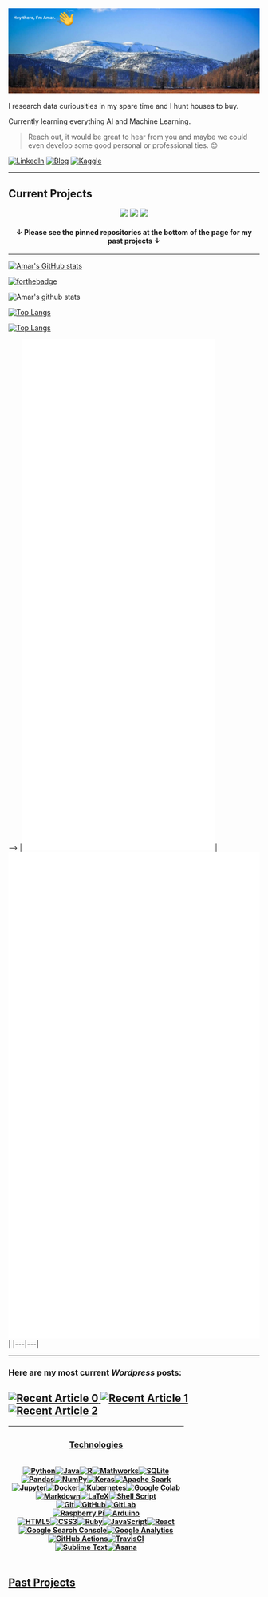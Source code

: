 <img alt="Header" src="header_image.png">

I research data curiousities in my spare time and I hunt houses to buy. 

Currently learning everything AI and Machine Learning. 


 > Reach out, it would be great to hear from you and maybe we could even develop some good personal or professional ties. 😊

<p>
<a href="https://www.linkedin.com/in/akuppannan/" target="_blank"><img alt="LinkedIn" src="https://img.shields.io/badge/linkedin-%230077B5.svg?&style=for-the-badge&logo=LinkedIn&logoColor=white" /></a> <a href="https://datatreasureblog.wordpress.com/" target="_blank"><img alt="Blog" src="https://img.shields.io/badge/WordPress-%23117AC9.svg?style=for-the-badge&logo=WordPress&logoColor=white" /></a> <a href="https://www.kaggle.com/akuppps" target="_blank"><img alt="Kaggle" src="https://img.shields.io/badge/kaggle-%2320BEFF.svg?&style=for-the-badge&logo=Kaggle&logoColor=white" /></a>
</p>

---

## Current Projects

<p align='center'>
<a href="https://github.com/akuppan1/Pet_Detection_Work"><img src="https://gh-card.dev/repos/akuppan1/Pet_Detection_Work.svg"></a>
<a href="https://github.com/akuppan1/ARMA-Time-series-Analysis-of-Real-Estate"><img src="https://gh-card.dev/repos/akuppan1/ARMA-Time-series-Analysis-of-Real-Estate.svg"></a>
<a href="https://github.com/akuppan1/Top-5-Zip-Codes-to-Invest-in-USA"><img src="https://gh-card.dev/repos/akuppan1/Top-5-Zip-Codes-to-Invest-in-USA.svg"></a>
</p>

<h4 align='center'> ↓ Please see the pinned repositories at the bottom of the page for my past projects ↓ </h4> 

---


[![Amar's GitHub stats](https://github-readme-stats.vercel.app/api?username=akuppan1&count_private=true&show_icons=true&theme=radical&hide_rank=false)](https://github.com/anuraghazra/github-readme-stats) 

[![forthebadge](https://forthebadge.com/images/badges/designed-in-etch-a-sketch.svg)](https://forthebadge.com)

![Amar's github stats](https://github-readme-stats.vercel.app/api?username=akuppan1&count_private=true&show_icons=true&?theme=solarized-dark&hide=prs,issues,contribs&show_icons=true)

[![Top Langs](https://github-readme-stats.vercel.app/api/top-langs/?username=akuppan1&hide=jupyter%20notebook&langs_count=5&layout=compact,html)](https://github.com/anuraghazra/github-readme-stats)

[![Top Langs](https://github-readme-stats.vercel.app/api/top-langs/?username=akuppan1)](https://github.com/anuraghazra/github-readme-stats)

<!-- [![Amar's Wordpress](https://github-readme-wordpress.vercel.app/?username=akuppan1&limit=3)](https://datatreasureblog.wordpress.com) -->



-->
|![](https://github.com/akuppan1/akuppan1/blob/main/metrics.svg)|![](https://github.com/akuppan1/akuppan1/blob/main/metrics.additional.svg)|
|---|---|



---

### Here are my most current ***Wordpress*** posts:

<a target="_blank" href="https://github-readme-medium-recent-article.vercel.app/medium/@akuppan1/0"><img src="https://github-readme-medium-recent-article.vercel.app/medium/@akuppan1/0" alt="Recent Article 0">
<a target="_blank" href="https://github-readme-medium-recent-article.vercel.app/medium/@akuppan1/1"><img src="https://github-readme-medium-recent-article.vercel.app/medium/@akuppan1/1" alt="Recent Article 1">
<a target="_blank" href="https://github-readme-medium-recent-article.vercel.app/medium/@akuppan1/2"><img src="https://github-readme-medium-recent-article.vercel.app/medium/@akuppan1/2" alt="Recent Article 2">
---



| <h3 align='center' style='text-decoration: underline'> <u> Technologies </u> </h3> <br> <img alt="Python" src="https://img.shields.io/badge/python%20-%2314354C.svg?&style=for-the-badge&logo=python&logoColor=white"/><img alt="Java" src="https://img.shields.io/badge/java-%23ED8B00.svg?&style=for-the-badge&logo=java&logoColor=white"/><img alt="R" src="https://img.shields.io/badge/r-%23276DC3.svg?&style=for-the-badge&logo=r&logoColor=white"/><img alt='Mathworks' src="https://img.shields.io/badge/Mathworks%20-%230076A8.svg?&style=for-the-badge&logo=Mathworks&logoColor=white"/><img alt='SQLite' src="https://img.shields.io/badge/sqlite%20-%23003B57.svg?&style=for-the-badge&logo=sqlite&logoColor=white"/> <br> <img alt="Pandas" src="https://img.shields.io/badge/pandas%20-%23150458.svg?&style=for-the-badge&logo=pandas&logoColor=white" /><img alt="NumPy" src="https://img.shields.io/badge/numpy%20-%23013243.svg?&style=for-the-badge&logo=numpy&logoColor=white" /><img alt="Keras" src="https://img.shields.io/badge/Keras%20-%23D00000.svg?&style=for-the-badge&logo=Keras&logoColor=white"/><img alt="Apache Spark" src="https://img.shields.io/badge/apachespark%20-%23E25A1C.svg?&style=for-the-badge&logo=Apache-Spark&logoColor=white"/> <br> <img alt="Jupyter" src="https://img.shields.io/badge/Jupyter%20-%23F37626.svg?&style=for-the-badge&logo=Jupyter&logoColor=white" /><img alt="Docker" src="https://img.shields.io/badge/docker%20-%230db7ed.svg?&style=for-the-badge&logo=docker&logoColor=white"/><img alt="Kubernetes" src="https://img.shields.io/badge/kubernetes%20-%23326ce5.svg?&style=for-the-badge&logo=kubernetes&logoColor=white"/><img alt="Google Colab" src="https://img.shields.io/badge/googlecolab%20-%23F9AB00.svg?&style=for-the-badge&logo=Google-Colab&logoColor=white"> <br><img alt="Markdown" src="https://img.shields.io/badge/markdown-%23000000.svg?&style=for-the-badge&logo=markdown&logoColor=white"/><img alt="LaTeX" src="https://img.shields.io/badge/latex%20-%23008080.svg?&style=for-the-badge&logo=latex&logoColor=white"/><img alt="Shell Script" src="https://img.shields.io/badge/shell_script%20-%23121011.svg?&style=for-the-badge&logo=gnu-bash&logoColor=white"/> <br> <img alt="Git" src="https://img.shields.io/badge/git%20-%23F05033.svg?&style=for-the-badge&logo=git&logoColor=white"/><img alt="GitHub" src="https://img.shields.io/badge/github%20-%23121011.svg?&style=for-the-badge&logo=github&logoColor=white"/><img alt="GitLab" src="https://img.shields.io/badge/gitlab%20-%23181717.svg?&style=for-the-badge&logo=gitlab&logoColor=white"/> <br> <img alt="Raspberry Pi" src="https://img.shields.io/badge/-Raspberry%20Pi-C51A4A?style=for-the-badge&logo=Raspberry-Pi"/><img alt="Arduino" src="https://img.shields.io/badge/-Arduino-00979D?style=for-the-badge&logo=Arduino&logoColor=white"/> <br> <img alt="HTML5" src="https://img.shields.io/badge/html5%20-%23E34F26.svg?&style=for-the-badge&logo=html5&logoColor=white"/><img alt="CSS3" src="https://img.shields.io/badge/css3%20-%231572B6.svg?&style=for-the-badge&logo=css3&logoColor=white"/><img alt="Ruby" src="https://img.shields.io/badge/ruby-%23CC342D.svg?&style=for-the-badge&logo=ruby&logoColor=white"/><img alt="JavaScript" src="https://img.shields.io/badge/javascript-%23F7DF1E.svg?&style=for-the-badge&logo=javascript&logoColor=white"/><img alt="React" src="https://img.shields.io/badge/react-%2361DAFB.svg?&style=for-the-badge&logo=react&logoColor=white"/> <br> <img alt="Google Search Console" src="https://img.shields.io/badge/googlesearchconsole%20-%23458CF5?style=for-the-badge&logo=Google-Search-Console&logoColor=white"/><img alt="Google Analytics" src="https://img.shields.io/badge/googleanalytics%20-%23E37400?style=for-the-badge&logo=Google-Analytics&logoColor=white"/> <br> <img alt="GitHub Actions" src="https://img.shields.io/badge/github%20actions%20-%232671E5.svg?&style=for-the-badge&logo=github%20actions&logoColor=white"/><img alt="TravisCI" src="https://img.shields.io/badge/travisci%20-%232B2F33.svg?&style=for-the-badge&logo=travis&logoColor=white"/> <br> <img alt="Sublime Text" src="https://img.shields.io/badge/sublimetext%20-%23FF9800?style=for-the-badge&logo=Sublime-Text&logoColor=white"/><img alt="Asana" src="https://img.shields.io/badge/asana%20-%23273347?style=for-the-badge&logo=Asana&logoColor=white"/><br><br>
|---|

## Past Projects
